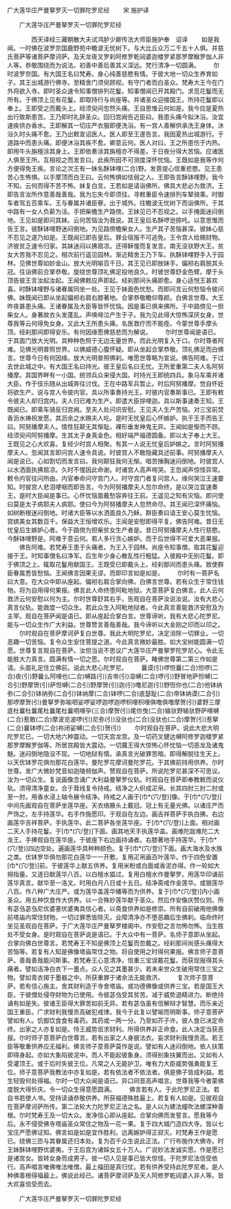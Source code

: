   广大莲华庄严曼拏罗灭一切罪陀罗尼经
　　宋 施护译




　　广大莲华庄严曼拏罗灭一切罪陀罗尼经

　　　　西天译经三藏朝散大夫试鸿胪少卿传法大师臣施护奉　诏译
　　如是我闻。一时佛在波罗奈国鹿野苑中瞻波无忧树下。与大比丘众万二千五十人俱。并慈氏菩萨等诸菩萨摩诃萨。及天龙夜叉罗刹阿修罗乾闼婆迦楼罗紧那罗摩睺罗伽人非人等。恭敬围绕而为说法。初善中善后善其义深远。梵行清净一切圆满。
　　尔时波罗奈国。有大国王名曰梵寿。身心纯善慈愍有情。于彼大地一切众生养育如子。其王出城游行佛寺。至精舍门须臾顾视。有守门者而白圣众。梵寿大王今在门外将欲入寺。即时圣众速令知事僧排列花鬘。知事僧闻已开其殿门。求觅花鬘而无所有。于佛顶上见有花鬘。即取持行与尚座等。并诸圣众迎接国王。所持花鬘即以奉上。王即受之而戴头上。经须臾间忽然头痛。王自思惟云何如是。我今应是夏热出行致斯患苦。王乃即时礼辞圣众。回归宫阙告近臣曰。我患头痛今拟沐浴。汝宜速疾供办香水。王即解其一切庄严衣服即便洗浴。有一宫人善解供承洗王身体。沐浴久时头痛不愈。王乃出敕宣诏医人。医人即至王遂告言。我因夏热出城游行。于道路中而患头痛。即便沐浴其疾不愈。卿意云何。医人对曰。王之所患伤于内热。即用牛头旃檀涂其身上。王即依奏涂其旃檀亦不得差。于日夜分得大苦恼。应诸医人俱至王所。互相视之而发言曰。此疾所因不可测度深怀忧恼。王既如是我等作何方便得免王疾。言论之次王有一妹名酥钵哩(二合)野。发菩提心信重悲愍。见王患苦心生怖惧。以手摩顶而白王曰。云何怖惧如怯弱之人。王即告言酥钵哩野。我今不知。云何而得不苦不怖。妹复白言。王若如是请诣佛所。佛具大悲必为救济。王即告言汝所作意善哉善哉。我为忘失今即须往。寻敕重臣令速排列车辇骑乘。时御车者驾五百乘车。王与眷属并诸臣寮。出于城外。往瞻波无忧树下而诣佛所。于其中路有一女人负薪为活。手把柴檐生产路傍。王妹见已不忍视之。以手掩面迷闷倒地。王见如是即问其妹。云何苦恼汝为我说。其王皇后名酥啰逊捺吒。以意思惟而告王言。彼酥钵哩野迷闷倒地。为见路傍檐柴女人。生产其子苦恼甚深。彼妹心慈不忍见之遂乃如是。王既闻已即告皇后。罪业宿报不可逃免。王令宫人给赐财物。济彼贫乏速令归家。其妹迷闷以拂扇凉。还得稣惺而复发言。南无没驮野大王。贫女大苦我不忍见之。相次前行遥见园林。渐近精舍王乃下车。执酥钵哩野手入于园林。见佛世尊如妙金山。放大光明喻百千日。其王见已即放妹手。偏袒右肩脱其头冠。往诣佛前合掌恭敬。旋绕世尊顶礼佛足投地良久。时彼世尊舒金色臂。摩于头顶告彼王言汝起汝起。王闻佛敕应声即起。经刹那间头痛即愈。身心适悦王甚欢喜。时酥钵哩野与诸眷属同坐一处。王见于妹面色忧愁。而即问言云何愁恼令彼问佛。妹既闻已即从坐起偏袒右肩右膝著地。合掌恭敬瞻仰尊颜。白佛言世尊。大王昨夜甚患头痛。王诸眷属及大臣等皆怀忧恼。因是事已俱来佛所。于中路傍见一担柴女人。身著故衣头发蓬乱。声唤啼泣产生于子。我为见此得大惊怖深厌女身。世尊我等云何得免女身。又此大王所患头痛。名医救疗而不能痊。今蒙世尊手摩头顶。经刹那间即得安乐。有何因缘愿佛慈悲而为解说。
　　尔时世尊闻是语已。于其面门放大光明。具种种色照于无边无量世界。而此光明复入于口。尔时尊者阿难。见佛光明普照世界。以佛威德心腹怀疑。即从坐起合掌恭敬。顶礼佛足而白佛言。世尊今日有何因缘。放大光明普照佛刹。唯愿世尊略为宣说。佛告阿难。于过去世此城之中。有大国王名曰持光。彼王皇后名曰无忧。王所爱重第二夫人名阿努播摩。其国界畔有一小国。统领兵众来侵大国。时持光王即统四兵。象马车乘并诸大臣。作于伎乐随从出城奔往讨伐。王在中路军兵暂止。时后阿努播摩。觉自怀妊将欲生产。说与宫人令彼内官。具以所事奏持光王。时彼内官奏斯事已。王即有敕令彼夫人却归宫内。夫人归已难为生产。即遣大臣拶哩迦。具以斯事速奏王知。王既闻已。即乘车骑反归宫阙。至夫人处问讯安慰。王见夫人生产苦恼。对三宝前焚香沥水祷祝发愿。其沥余之水赐夫人吃。是时无忧皇后心怀嫉妒。执于王手而告王曰。阿努播摩夫人。情性狂颠无其惭耻。裸形垂发神鬼无异。王闻如是惭而不顾。经须臾间阿努播摩。生其太子身真金色。相好端严福德圆备。即以太子奉上大王。王既见之心大欢喜。复经少时宫人相聚。有其一人说无忧皇后妒嫉之。言时阿努播摩夫人。忽闻其言即问宫人速令具说。时彼宫人不敢隐藏具述前事。阿努播摩夫人闻是说已。心如割切而发言曰。我何颠狂我何无惭。唱苦捶胸迷闷倒地。时彼宫人以水洒面执拂扇凉。久时不惺因此命谢。时诸宫人高声啼哭。王忽闻声惊怪异常。敕令内官往问所由。内官奉命问守宫门人。时守宫门者复问宫人。缘何哭泣王速要知。时彼宫人悲泪哽咽而即告言。今为阿努播摩夫人忽尔命终。是以哭泣宜速奏王。是时大臣闻是事已。心怀忧恼面戴愁容奔往王前。王遥见之知有灾恼。即问使曰莫是太子病耶夫人病耶。使曰今为阿努播摩夫人忽然命尽。其王闻已深怀痛恼。如树断根迷闷倒地。时诸大臣等以水洒面良久乃稣。群臣奏曰请王安心莫生忧恼。宫嫔美女其数百千。保益大王恒增欢乐。王闻是安慰即得平复。佛告阿难。昔日无忧皇后生嫉妒心者。今于路傍为担柴贫女生产者是。昔日阿努播摩夫人性行慈愍。今酥钵哩野是。阿难于意云何。若人多行贪心嫉妒。而于后世得不可爱大恶果报。
　　佛告阿难。若梵寿王患于头痛者。为王入于园林。尚座令知事僧。取其花鬘迎接于王。时知事僧名曰净军。后生年少身心散乱性行粗猛。入彼殿中无别花鬘。即于佛顶之上。辄取花鬘用献国王。王既受已即戴头上。经刹那间而患头痛。致使群臣眷属悉皆愁恼。王闻佛言因果无谬。而即印言如是如是。
　　尔时有一菩萨名曰大意。在大众中即从座起。偏袒右肩合掌向佛。白佛言世尊。若有众生于常住钱物。将为自用得何果报。佛言此人命终堕阿毗地狱。大意菩萨复白佛言。此人云何救济云何安慰以何为主。尔时世尊舒其右手。告观自在菩萨汝说汝说。汝有大悲心真言仪轨。能救度一切众生。若此众生入阿毗地狱者。今此真言善能救济安慰及为主宰。观自在菩萨闻是语已。即从座起合掌白言。世尊谛听。我有大悲心陀罗尼。能与一切众生作广大利益。世尊赞言善哉善哉。我今谛听以大金刚之印而以印之。
　　尔时观自在菩萨摩诃萨复白世尊。我此大明陀罗尼。决定消除一切罪业。一切恶趣一切苦恼。复令众生安住菩提之道。今此真言微妙最胜。如大宝树能圆满一切愿。世尊复言观自在菩萨。汝但当说不思议广大莲华庄严曼拏罗陀罗尼心。令此无能胜大力真言。圆满有情一切之愿。尔时观自在菩萨。睹佛世尊第二第三作如是请。头面礼足住立佛前。说此大悲心陀罗尼。
　　曩谟(引)啰怛曩(二合)怛啰(二合)夜(引)野曩么阿哩也(二合)嚩路(引)吉帝(引)湿嚩(二合)啰(引)野冒地萨怛嚩(二合引)野摩贺(引)萨怛嚩(二合引)野摩贺(引)迦(引)噜尼迦(引)野怛你也(二合)他钵纳弥(二合引)钵纳弥(二合引)钵纳摩(二合)钵啰(二合)底瑟耻(二合)帝钵纳谟(二合引)那啰摩贺(引)曼拏罗弥喻呬娑啰娑啰迦啰迦啰枳哩枳哩俱噜俱噜摩贺(引)婆野三摩底杜曩杜曩尾杜曩尾杜曩呬哩孕(三合)摩贺(引)尾你曳(二合)输驮野输驮野萨哩嚩(二合)惹敢(二合)摩波览波啰(引)尼弥(引)没驮也(二合)没驮也(二合)摩贺(引)惹拏(二合)曩钵啰(二合)祢闭娑嚩(二合引)贺(引)
　　尔时观自在菩萨。说此大悲大明陀罗尼已。一切大地六种震动。一切天宫龙宫。及一切药叉健达嚩阿修罗迦楼罗紧那罗摩睺罗伽等。所居宫殿皆大震动。一切魔王得大惊怖心怀忧恼一切恶龙及诸鬼魅。迷闷倒地隐没不现。一切地狱有情。承真言光破罪苦暗。即得解脱往生天上。以天优钵罗花俱勿那花白莲华。曼陀罗花摩诃曼陀罗花。于其佛前持用供养。尔时世尊。发广大微妙梵音如迦陵频伽声。赞观自在菩萨。所说陀罗尼甚深不可思议。汝为一切众生。复说画像念诵广大利益曼拏罗仪轨。时观自在菩萨即奉教敕而说仪轨。须得清净童女。合于茸线复令持戒。结净之人织成疋帛。长其四肘三肘二肘或至一肘。用香水浸上轴令展令结净。持戒之人画于[巾*(穴/登)]像。于[巾*(穴/登)]中间先画观自在菩萨坐莲华座。天衣络腋头上戴冠。冠上有无量光佛。以诸庄严而严饰之。左手持莲华。右手作施愿印。于观自在左边。画吉祥菩萨手执白拂。右边画莲华吉祥菩萨。手执莲华。此二菩萨各坐莲华座。于[巾*(穴/登)]上面。相对画二天人手持花鬘。于[巾*(穴/登)]下面。画其地天手执莲华盖。画难陀跋难陀二大龙王。手捧观自在莲华座。于彼座下右边画持诵者。右膝著地手持莲华。于[巾*(穴/登)]四边空处。遍画莲华具种种颜色。复于[巾*(穴/登)]下面。画大海水及水族之类。优钵罗华俱勿那花白莲华一一开敷。复用疋帛画百叶莲华。作于四色安置[巾*(穴/登)]前。于彼莲华上献五供养。复用米粉或白面或香泥亦得。作一轮如大拇指量。又逐日献莲华八百。以白檀水揾过。复用白檀水作曼拏罗。用莲华印诵前莲华真言。献华至一洛叉。时用白月八日或十五日。结净斋戒作金莲华。或银莲华八百。作八种广大庄严。或为莲华盖莲华幡等而为供养。复于[巾*(穴/登)]内小画圣众。用五种饮食作大供养。以一合殊妙莲华献于圣众。然后作安像庆赞仪则。所有苾刍苾刍尼优婆塞优婆夷具信心者。以斋食供养如是修崇。所有自前破用他佛像前塔庙内常住财物。一切过罪悉皆除灭。业障清净亦不堕恶趣后生佛刹。临命终时坐见圣观自在菩萨。于广大莲华庄严曼拏罗楼阁中。作安慰之言勿怖勿怖。当生胜处不受女身。是时观自在菩萨说是语已。于大众中有一菩萨。名师子意即从坐起。合掌向佛白世尊言。若梵寿王不知是佛顶上花鬘而忽戴之。经刹那间尚感头痛得大苦恼等。若复有人知是佛像塔庙常住之物。将自使用之时得何果报。佛言师子意菩萨。善哉善哉能问斯事。若梵寿王心意清净。信重三宝误戴花鬘。而获现报得其头痛者。譬如洁净白衣下一墨点。众人见之其墨甚少。若未来世众生破用常住三宝之物。譬如青衣掷于墨器之中。所获重罪于诸余法无能救济。
　　复次师子意菩萨。若有信心施主。舍其财利造于寺舍塔庙。或功德佛像或供养三宝。若是国王大臣。于彼僧处侵夺财物为已使用。令彼苾刍受其贫苦。减于威势退精进力。断绝持诵有如是失。彼诸王臣得大罪苦如前无异。若有苾刍虽有信解辩才智慧。而乐亲近国王重臣。广求财利我慢贡高破犯戒律。我今于此复以譬喻而明斯事。师子意菩萨譬如有人。饥御饮食食有毒药。其药或一两一分。乃至如芥子许。彼人食已决定命终。出家之人亦复如是。恃王威势诳求财利。所得供养非正命食。此人决定当获恶报。尔时师子意菩萨白世尊言。若有出家之人身披法衣。妄求财利我慢贡高。若王臣等敬重供养应无福利。佛言师子意菩萨莫作是说。譬如有人迷闷倒地。依人扶策即得身起。亦如大象陷彼泥中。而人不能起彼象身。须得别象扶翼而出。又如有人受灌顶王。或于后时失彼王位。凡常之人无能护卫。唯有力大臣威势强勇能复王位。师子意菩萨我教法中亦复如是。若有依法者不依法者。俱是佛子皆成利益。若生轻毁何处得福。尔时一切大众闻是语已。异口同音高声唱言。世尊我等今者蒙佛度脱大得忻庆。令一切众生得意愿圆满。
　　佛言若有人。于此陀罗尼正法。若自书若使人书。受持读诵恭敬供养。所获福德殊胜最上。若复有人如是。见彼观自在菩萨摩诃萨所传。第二法轮大力陀罗尼正法之名。是人以为建法幢吹法螺深种善根。尔时梵寿王及一切大众。发净信心即从座起。合掌向佛而发誓言。愿我等今后。永不侵受佛寺塔庙圣众常住之物及一花一果。复于四大城门造四大寺。皆以七宝庄严愿佛证知。佛言如是如是宜作胜利。远离嫉妒得正寂灭。时梵寿王作是愿已。绕佛三匝与其眷属还归本处。复为百千众生说此正法。广行布施作大佛寺。时王妹酥钵哩野优婆夷。于王后宫为诸婇女五十万人。广说妙法发诚实愿。作是愿已是诸宫女。皆转女身而成男子。彼一切人见是事已皆大惊怪。于陀罗尼法信受依行。高声唱言唯佛唯法唯僧。最上福田是真归仗。若有供养受持此陀罗尼者。是人种佛善根得福最上。佛说此经已。诸菩萨摩诃萨及天人阿修罗乾闼婆人非人等。皆大欢喜信受而去。

　　广大莲华庄严曼拏罗灭一切罪陀罗尼经



